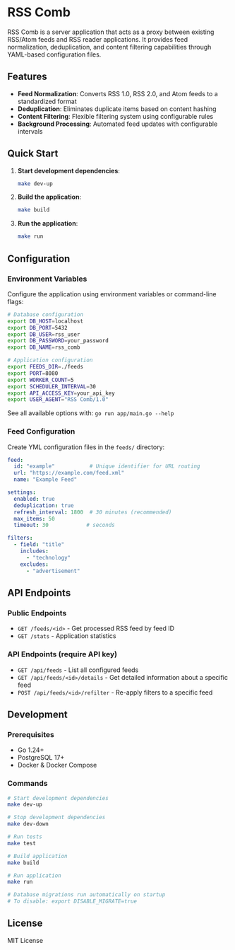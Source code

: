 # RSS Comb

RSS Comb is a server application that acts as a proxy between existing RSS/Atom feeds and RSS reader applications. It provides feed normalization, deduplication, and content filtering capabilities through YAML-based configuration files.

## Features

- **Feed Normalization**: Converts RSS 1.0, RSS 2.0, and Atom feeds to a standardized format
- **Deduplication**: Eliminates duplicate items based on content hashing
- **Content Filtering**: Flexible filtering system using configurable rules
- **Background Processing**: Automated feed updates with configurable intervals

## Quick Start

1. **Start development dependencies**:
   ```bash
   make dev-up
   ```

2. **Build the application**:
   ```bash
   make build
   ```

3. **Run the application**:
   ```bash
   make run
   ```

## Configuration

### Environment Variables

Configure the application using environment variables or command-line flags:

```bash
# Database configuration
export DB_HOST=localhost
export DB_PORT=5432
export DB_USER=rss_user
export DB_PASSWORD=your_password
export DB_NAME=rss_comb

# Application configuration
export FEEDS_DIR=./feeds
export PORT=8080
export WORKER_COUNT=5
export SCHEDULER_INTERVAL=30
export API_ACCESS_KEY=your_api_key
export USER_AGENT="RSS Comb/1.0"
```

See all available options with: `go run app/main.go --help`

### Feed Configuration

Create YML configuration files in the `feeds/` directory:

```yaml
feed:
  id: "example"           # Unique identifier for URL routing
  url: "https://example.com/feed.xml"
  name: "Example Feed"

settings:
  enabled: true
  deduplication: true
  refresh_interval: 1800  # 30 minutes (recommended)
  max_items: 50
  timeout: 30            # seconds

filters:
  - field: "title"
    includes:
      - "technology"
    excludes:
      - "advertisement"
```

## API Endpoints

### Public Endpoints
- `GET /feeds/<id>` - Get processed RSS feed by feed ID
- `GET /stats` - Application statistics

### API Endpoints (require API key)
- `GET /api/feeds` - List all configured feeds
- `GET /api/feeds/<id>/details` - Get detailed information about a specific feed
- `POST /api/feeds/<id>/refilter` - Re-apply filters to a specific feed

## Development

### Prerequisites

- Go 1.24+
- PostgreSQL 17+
- Docker & Docker Compose

### Commands

```bash
# Start development dependencies
make dev-up

# Stop development dependencies
make dev-down

# Run tests
make test

# Build application
make build

# Run application
make run

# Database migrations run automatically on startup
# To disable: export DISABLE_MIGRATE=true
```

## License

MIT License